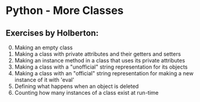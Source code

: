 # Python - More Classes
## Exercises by Holberton:
0. Making an empty class
1. Making a class with private attributes and their getters and setters
2. Making an instance method in a class that uses its private attributes
3. Making a class with a "unofficial" string representation for its objects
4. Making a class with an "official" string representation for making a new instance of it with 'eval'
5. Defining what happens when an object is deleted
6. Counting how many instances of a class exist at run-time